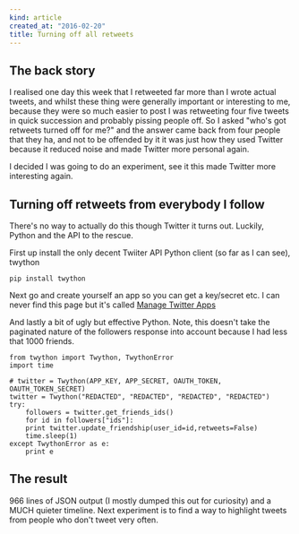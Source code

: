```yaml
---
kind: article
created_at: "2016-02-20"
title: Turning off all retweets 
---
```


## The back story
 I realised one day this week that I retweeted far more than I wrote actual tweets, and whilst these thing were generally important or interesting to me, because they were so much easier to post I was retweeting four five tweets in quick succession and probably pissing people off.  So I asked "who's got retweets turned off for me?" and the answer came back from four people that they ha, and not to be offended by it it was just how they used Twitter because it reduced noise and made Twitter more personal again.

 I decided I was going to do an experiment, see it this made Twitter more interesting again.

## Turning off retweets from everybody I follow

There's no way to actually do this though Twitter it turns out.  Luckily, Python and the API to the rescue.

First up install the only decent Twiiter API Python client (so far as I can see), twython

    pip install twython

Next go and create yourself an app so you can get a key/secret etc.  I can never find this page but it's called [Manage Twitter Apps](https://apps.twitter.com/)

And lastly a bit of ugly but effective Python.  Note, this doesn't take the paginated nature of the followers response into account because I had less that 1000 friends.

    from twython import Twython, TwythonError
    import time

    # twitter = Twython(APP_KEY, APP_SECRET, OAUTH_TOKEN, OAUTH_TOKEN_SECRET)
    twitter = Twython("REDACTED", "REDACTED", "REDACTED", "REDACTED")
    try:
        followers = twitter.get_friends_ids()
        for id in followers["ids"]:
	    print twitter.update_friendship(user_id=id,retweets=False)
        time.sleep(1)
    except TwythonError as e:
	    print e

## The result

966 lines of JSON output (I mostly dumped this out for curiosity) and a MUCH quieter timeline.  Next experiment is to find a way to highlight tweets from people who don't tweet very often.
